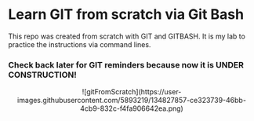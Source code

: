 # Learn GIT from scratch via Git Bash

This repo was created from scratch with GIT and GITBASH. It is my lab to practice the instructions via command lines.

### Check back later for GIT reminders because now it is UNDER CONSTRUCTION!

<p align='center'>
![gitFromScratch](https://user-images.githubusercontent.com/5893219/134827857-ce323739-46bb-4cb9-832c-f4fa906642ea.png)
</p>
